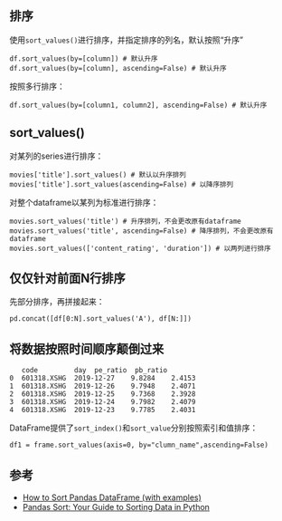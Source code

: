 ## 排序

使用`sort_values()`进行排序，并指定排序的列名，默认按照“升序”

```
df.sort_values(by=[column]) # 默认升序
df.sort_values(by=[column], ascending=False) # 默认升序
```

按照多行排序：

```
df.sort_values(by=[column1, column2], ascending=False) # 默认升序
```


## sort_values()

对某列的series进行排序：

```
movies['title'].sort_values() # 默认以升序排列
movies['title'].sort_values(ascending=False) # 以降序排列
```

对整个dataframe以某列为标准进行排序：

```
movies.sort_values('title') # 升序排列，不会更改原有dataframe
movies.sort_values('title', ascending=False) # 降序排列，不会更改原有dataframe
movies.sort_values(['content_rating', 'duration']) # 以两列进行排序
```

## 仅仅针对前面N行排序

先部分排序，再拼接起来：

```
pd.concat([df[0:N].sort_values('A'), df[N:]])
```


## 将数据按照时间顺序颠倒过来

```
   code         day  pe_ratio  pb_ratio
0  601318.XSHG  2019-12-27    9.8284    2.4153
1  601318.XSHG  2019-12-26    9.7948    2.4071
2  601318.XSHG  2019-12-25    9.7368    2.3928
3  601318.XSHG  2019-12-24    9.7982    2.4079
4  601318.XSHG  2019-12-23    9.7785    2.4031
```

DataFrame提供了`sort_index()`和`sort_value`分别按照索引和值排序：

```
df1 = frame.sort_values(axis=0, by="clumn_name",ascending=False)
```


## 参考

- [How to Sort Pandas DataFrame (with examples)](https://datatofish.com/sort-pandas-dataframe/)
- [Pandas Sort: Your Guide to Sorting Data in Python](https://realpython.com/pandas-sort-python/)




